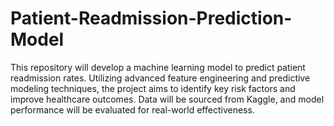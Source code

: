 # Patient-Readmission-Prediction-Model
This repository will develop a machine learning model to predict patient readmission rates. Utilizing advanced feature engineering and predictive modeling techniques, the project aims to identify key risk factors and improve healthcare outcomes. Data will be sourced from Kaggle, and model performance will be evaluated for real-world effectiveness.
